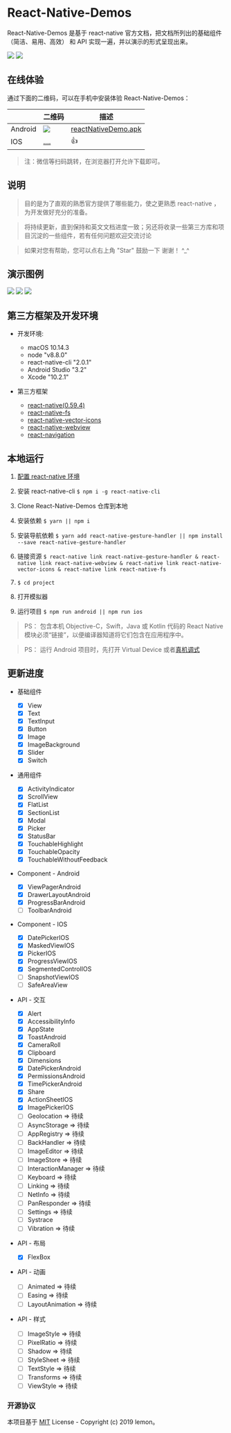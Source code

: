 # React-Native-Demos

React-Native-Demos 是基于 react-native 官方文档，把文档所列出的基础组件（简洁、易用、高效） 和 API 实现一遍，并以演示的形式呈现出来。

![](https://img.shields.io/badge/License-MIT-lightgrey.svg) ![](https://img.shields.io/badge/Powered%20by-ReactNative-28b1b0.svg)

## 在线体验

通过下面的二维码，可以在手机中安装体验 React-Native-Demos：

|         | 二维码                            | 描述                                                                                                               |
| ------- | --------------------------------- | ------------------------------------------------------------------------------------------------------------------ |
| Android | ![](/public/images/QR_v1.0.0.png) | [ reactNativeDemo.apk](https://github.com/cllemon/reactNativeDemo/releases/download/v1.0/reactNativeDemo-v1.0.apk) |
| IOS     | [....]()                          | 👍                                                                                                                 |

> 注：微信等扫码跳转，在浏览器打开允许下载即可。

## 说明

> 目的是为了直观的熟悉官方提供了哪些能力，使之更熟悉 react-native ，为开发做好充分的准备。

> 将持续更新，直到保持和英文文档进度一致；另还将收录一些第三方库和项目沉淀的一些组件，若有任何问题欢迎交流讨论

> 如果对您有帮助，您可以点右上角 "Star" 鼓励一下 谢谢！ ^\_^

## 演示图例

![](/public/images/demo_1.png)
![](/public/images/demo_2.png)
![](/public/images/demo_3.gif)

## 第三方框架及开发环境

- 开发环境:

  - macOS 10.14.3
  - node "v8.8.0"
  - react-native-cli "2.0.1"
  - Android Studio "3.2"
  - Xcode "10.2.1"

- 第三方框架
  - [react-native(0.59.4)](https://github.com/facebook/react-native)
  - [react-native-fs](https://github.com/itinance/react-native-fs)
  - [react-native-vector-icons](https://github.com/oblador/react-native-vector-icons)
  - [react-native-webview](https://github.com/react-native-community/react-native-webview)
  - [react-navigation](https://github.com/react-navigation/react-navigation)

## 本地运行

1. [配置 react-native 环境](https://reactnative.cn/docs/getting-started/)

2. 安装 react-native-cli `$ npm i -g react-native-cli`

3. Clone React-Native-Demos 仓库到本地

4. 安装依赖 `$ yarn || npm i`

5. 安装导航依赖 `$ yarn add react-native-gesture-handler || npm install --save react-native-gesture-handler`

6. 链接资源 `$ react-native link react-native-gesture-handler & react-native link react-native-webview & react-native link react-native-vector-icons & react-native link react-native-fs`

7. `$ cd project`

8. 打开模拟器

9. 运行项目 `$ npm run android || npm run ios`

> PS：
> 包含本机 Objective-C，Swift，Java 或 Kotlin 代码的 React Native 模块必须“链接”，以便编译器知道将它们包含在应用程序中。

> PS：
> 运行 Android 项目时，先打开 Virtual Device 或者[真机调式](https://reactnative.cn/docs/running-on-device/)

## 更新进度

- 基础组件

  - [x] View
  - [x] Text
  - [x] TextInput
  - [x] Button
  - [x] Image
  - [x] ImageBackground
  - [x] Slider
  - [x] Switch

- 通用组件

  - [x] ActivityIndicator
  - [x] ScrollView
  - [x] FlatList
  - [x] SectionList
  - [x] Modal
  - [x] Picker
  - [x] StatusBar
  - [x] TouchableHighlight
  - [x] TouchableOpacity
  - [x] TouchableWithoutFeedback

- Component - Android

  - [x] ViewPagerAndroid
  - [x] DrawerLayoutAndroid
  - [x] ProgressBarAndroid
  - [ ] ToolbarAndroid

- Component - IOS

  - [x] DatePickerIOS
  - [x] MaskedViewIOS
  - [x] PickerIOS
  - [x] ProgressViewIOS
  - [x] SegmentedControlIOS
  - [ ] SnapshotViewIOS
  - [ ] SafeAreaView

- API - 交互

  - [x] Alert
  - [x] AccessibilityInfo
  - [x] AppState
  - [x] ToastAndroid
  - [x] CameraRoll
  - [x] Clipboard
  - [x] Dimensions
  - [x] DatePickerAndroid
  - [x] PermissionsAndroid
  - [x] TimePickerAndroid
  - [x] Share
  - [x] ActionSheetIOS
  - [x] ImagePickerIOS
  - [ ] Geolocation => 待续
  - [ ] AsyncStorage => 待续
  - [ ] AppRegistry => 待续
  - [ ] BackHandler => 待续
  - [ ] ImageEditor => 待续
  - [ ] ImageStore => 待续
  - [ ] InteractionManager => 待续
  - [ ] Keyboard => 待续
  - [ ] Linking => 待续
  - [ ] NetInfo => 待续
  - [ ] PanResponder => 待续
  - [ ] Settings => 待续
  - [ ] Systrace
  - [ ] Vibration => 待续

- API - 布局

  - [x] FlexBox

- API - 动画

  - [ ] Animated => 待续
  - [ ] Easing => 待续
  - [ ] LayoutAnimation => 待续

- API - 样式
  - [ ] ImageStyle => 待续
  - [ ] PixelRatio => 待续
  - [ ] Shadow => 待续
  - [ ] StyleSheet => 待续
  - [ ] TextStyle => 待续
  - [ ] Transforms => 待续
  - [ ] ViewStyle => 待续

### 开源协议

本项目基于 [MIT](http://opensource.org/licenses/MIT) License - Copyright (c) 2019 lemon。
